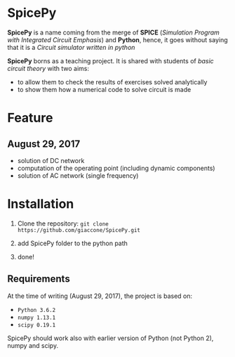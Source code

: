 # SpicePy
**SpicePy** is a name coming from the merge of **SPICE** (*Simulation Program with Integrated Circuit Emphasis*) and **Python**, hence, it goes without saying that it is a _Circuit simulator written in python_

**SpicePy** borns as a teaching project. It is shared with students of *basic circuit theory* with two aims:

* to allow them to check the results of exercises solved analytically
* to show them how a numerical code to solve circuit is made

# Feature
## August 29, 2017

* solution of DC network
* computation of the operating point (including dynamic components)
* solution of AC network (single frequency)

# Installation

1. Clone the repository:
`git clone https://github.com/giaccone/SpicePy.git`

2. add SpicePy folder to the python path
3. done!

## Requirements
At the time of writing (August 29, 2017), the project is based on:

* `Python 3.6.2`
* `numpy 1.13.1`
* `scipy 0.19.1`

SpicePy should work also with earlier version of Python (not Python 2), numpy and scipy.


